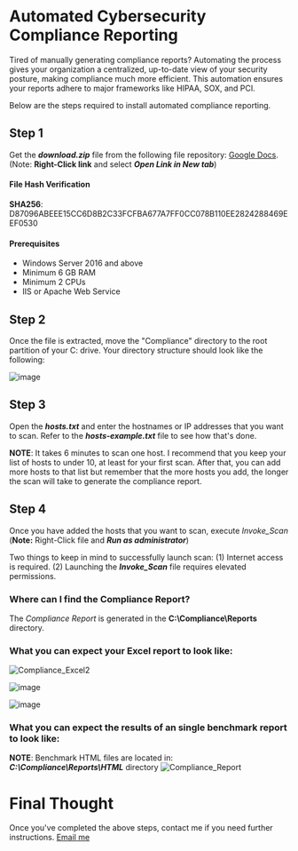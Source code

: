# Automated Cybersecurity Compliance Reporting
Tired of manually generating compliance reports? Automating the process gives your organization a centralized, up-to-date view of your security posture, making compliance much more efficient. This automation ensures your reports adhere to major frameworks like HIPAA, SOX, and PCI.  

Below are the steps required to install automated compliance reporting.

## Step 1
Get the **_download.zip_** file from the following file repository: [Google Docs](https://drive.google.com/file/d/1peL3pvwwmRnpRccKjUtYGR2iO6TY4YAr/view?usp=sharing). (Note: **Right-Click link** and select **_Open Link in New tab_**)
#### File Hash Verification
**SHA256**: D87096ABEEE15CC6D8B2C33FCFBA677A7FF0CC078B110EE2824288469EEF0530 
#### Prerequisites
+ Windows Server 2016 and above
+ Minimum 6 GB RAM
+ Minimum 2 CPUs
+ IIS or Apache Web Service

## Step 2
Once the file is extracted, move the "Compliance" directory to the root partition of your C: drive. Your directory structure should look like the following:

![image](https://github.com/peterrod54/Compliance/assets/57069647/6da2efbc-1b16-4db7-ac99-b96e59a20aa8)

## Step 3
Open the **_hosts.txt_** and enter the hostnames or IP addresses that you want to scan. Refer to the **_hosts_-_example.txt_** file to see how that's done.

**NOTE**: It takes 6 minutes to scan one host.  I recommend that you keep your list of hosts to under 10, at least for your first scan.  After that, you can add more hosts to that list but remember that the more hosts you add, the longer the scan will take to generate the compliance report.

## Step 4

Once you have added the hosts that you want to scan, execute _Invoke_Scan_  (**Note:** Right-Click file and **_Run as administrator_**)

Two things to keep in mind to successfully launch scan:
(1) Internet access is required.
(2) Launching the **_Invoke_Scan_** file requires elevated permissions.

### Where can I find the Compliance Report?
The _Compliance Report_ is generated in the **C:\Compliance\Reports** directory.

### What you can expect your Excel report to look like:
![Compliance_Excel2](https://github.com/peterrod54/Compliance/assets/57069647/ff60449b-1d94-4f09-9740-22f7b7fc913f)

![image](https://github.com/peterrod54/Compliance/assets/57069647/66781262-6fea-479a-8575-4b1c3ed57e24)

![image](https://github.com/peterrod54/Compliance/assets/57069647/74423c72-f4e8-4ccf-80a8-07bfe132c54e)


### What you can expect the results of an single benchmark report to look like:
**NOTE**: Benchmark HTML files are located in: **_C:\Compliance\Reports\HTML_** directory
![Compliance_Report](https://github.com/peterrod54/Compliance/assets/57069647/7175933b-f1c1-4b68-b8eb-3745043b0055)



# Final Thought
Once you've completed the above steps, contact me if you need further instructions. [Email me](mailto:peter@variacom.com)
